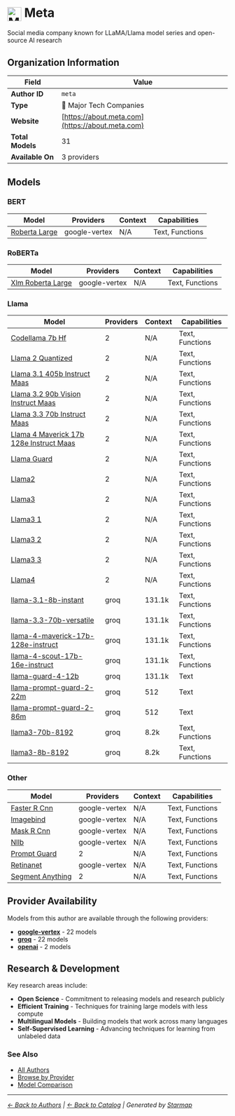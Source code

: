 # <img src="https://raw.githubusercontent.com/agentstation/starmap/master/internal/embedded/logos/meta.svg" alt="Meta" width="32" height="32" style="vertical-align: middle;"> Meta
  
  
  
Social media company known for LLaMA/Llama model series and open-source AI research
  
  
## Organization Information
  
| Field | Value |
|---------|---------|
| **Author ID** | `meta` |
| **Type** | 🏢 Major Tech Companies |
| **Website** | [https://about.meta.com](https://about.meta.com) |
| **Total Models** | 31 |
| **Available On** | 3 providers |

  
## Models
  
### BERT
  
| Model | Providers | Context | Capabilities |
|---------|---------|---------|---------|
| [Roberta Large](./models/roberta-large-at-roberta-large.md) | google-vertex | N/A | Text, Functions |

  
### RoBERTa
  
| Model | Providers | Context | Capabilities |
|---------|---------|---------|---------|
| [Xlm Roberta Large](./models/xlm-roberta-large-at-xlm-roberta-large.md) | google-vertex | N/A | Text, Functions |

  
### Llama
  
| Model | Providers | Context | Capabilities |
|---------|---------|---------|---------|
| [Codellama 7b Hf](./models/codellama-7b-hf-at-codellama-7b-hf.md) | 2 | N/A | Text, Functions |
| [Llama 2 Quantized](./models/llama-2-quantized-at-llama-2-7b-chat-gptq.md) | 2 | N/A | Text, Functions |
| [Llama 3.1 405b Instruct Maas](./models/llama-3.1-405b-instruct-maas-at-001.md) | 2 | N/A | Text, Functions |
| [Llama 3.2 90b Vision Instruct Maas](./models/llama-3.2-90b-vision-instruct-maas-at-001.md) | 2 | N/A | Text, Functions |
| [Llama 3.3 70b Instruct Maas](./models/llama-3.3-70b-instruct-maas-at-001.md) | 2 | N/A | Text, Functions |
| [Llama 4 Maverick 17b 128e Instruct Maas](./models/llama-4-maverick-17b-128e-instruct-maas-at-001.md) | 2 | N/A | Text, Functions |
| [Llama Guard](./models/llama-guard-at-llama-guard-4-12b.md) | 2 | N/A | Text, Functions |
| [Llama2](./models/llama2-at-llama-2-7b.md) | 2 | N/A | Text, Functions |
| [Llama3](./models/llama3-at-meta-llama-3-8b.md) | 2 | N/A | Text, Functions |
| [Llama3 1](./models/llama3_1-at-llama-3.1-8b-instruct.md) | 2 | N/A | Text, Functions |
| [Llama3 2](./models/llama3-2-at-llama-3.2-90b-vision.md) | 2 | N/A | Text, Functions |
| [Llama3 3](./models/llama3-3-at-llama-3.3-70b-instruct.md) | 2 | N/A | Text, Functions |
| [Llama4](./models/llama4-at-llama-4-maverick-17b-128e-instruct.md) | 2 | N/A | Text, Functions |
| [llama-3.1-8b-instant](./models/llama-3.1-8b-instant.md) | groq | 131.1k | Text, Functions |
| [llama-3.3-70b-versatile](./models/llama-3.3-70b-versatile.md) | groq | 131.1k | Text, Functions |
| [llama-4-maverick-17b-128e-instruct](./models/meta-llama-llama-4-maverick-17b-128e-instruct.md) | groq | 131.1k | Text, Functions |
| [llama-4-scout-17b-16e-instruct](./models/meta-llama-llama-4-scout-17b-16e-instruct.md) | groq | 131.1k | Text, Functions |
| [llama-guard-4-12b](./models/meta-llama-llama-guard-4-12b.md) | groq | 131.1k | Text |
| [llama-prompt-guard-2-22m](./models/meta-llama-llama-prompt-guard-2-22m.md) | groq | 512 | Text |
| [llama-prompt-guard-2-86m](./models/meta-llama-llama-prompt-guard-2-86m.md) | groq | 512 | Text |
| [llama3-70b-8192](./models/llama3-70b-8192.md) | groq | 8.2k | Text, Functions |
| [llama3-8b-8192](./models/llama3-8b-8192.md) | groq | 8.2k | Text, Functions |

  
### Other
  
| Model | Providers | Context | Capabilities |
|---------|---------|---------|---------|
| [Faster R Cnn](./models/faster-r-cnn-at-001.md) | google-vertex | N/A | Text, Functions |
| [Imagebind](./models/imagebind-at-imagebind-feature-embedding-generation.md) | google-vertex | N/A | Text, Functions |
| [Mask R Cnn](./models/mask-r-cnn-at-001.md) | google-vertex | N/A | Text, Functions |
| [Nllb](./models/nllb-at-nllb-200-distilled-600m.md) | google-vertex | N/A | Text, Functions |
| [Prompt Guard](./models/prompt-guard-at-llama-prompt-guard-2-22m.md) | 2 | N/A | Text, Functions |
| [Retinanet](./models/retinanet-at-001.md) | google-vertex | N/A | Text, Functions |
| [Segment Anything](./models/segment-anything-at-sam-vit-large.md) | 2 | N/A | Text, Functions |

  
## Provider Availability
  
Models from this author are available through the following providers:
  
  
- **[google-vertex](../../providers/google-vertex/)** - 22 models
- **[groq](../../providers/groq/)** - 22 models
- **[openai](../../providers/openai/)** - 2 models
  
## Research & Development
  
Key research areas include:
- **Open Science** - Commitment to releasing models and research publicly
- **Efficient Training** - Techniques for training large models with less compute
- **Multilingual Models** - Building models that work across many languages
- **Self-Supervised Learning** - Advancing techniques for learning from unlabeled data
  
### See Also
  
- [All Authors](../)
- [Browse by Provider](../../providers/)
- [Model Comparison](../../models/)
  
---
*_[← Back to Authors](../) | [← Back to Catalog](../../) | Generated by [Starmap](https://github.com/agentstation/starmap)_*